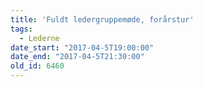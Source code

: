 ```yaml
---
title: 'Fuldt ledergruppemøde, forårstur'
tags:
  - Lederne
date_start: "2017-04-5T19:00:00"
date_end: "2017-04-5T21:30:00"
old_id: 6460
---
```

